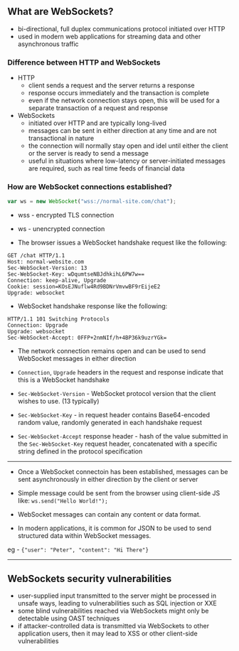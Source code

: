 ## What are WebSockets?

- bi-directional, full duplex communications protocol initiated over HTTP
- used in modern web applications for streaming data and other asynchronous traffic

### Difference between HTTP and WebSockets

- HTTP
  - client sends a request and the server returns a response
  - response occurs immediately and the transaction is complete
  - even if the network connection stays open, this will be used for a separate transaction of a request and response
- WebSockets
  - initiated over HTTP and are typically long-lived
  - messages can be sent in either direction at any time and are not transactional in nature
  - the connection will normally stay open and idel until either the client or the server is ready to send a message
  - useful in situations where low-latency or server-initiated messages are required, such as real time feeds of financial data

### How are WebSocket connections established?

```js
var ws = new WebSocket("wss://normal-site.com/chat");
```

- wss - encrypted TLS connection
- ws - unencrypted connection

- The browser issues a WebSocket handshake request like the following:

```
GET /chat HTTP/1.1
Host: normal-website.com
Sec-WebSocket-Version: 13
Sec-WebSocket-Key: wDqumtseNBJdhkihL6PW7w==
Connection: keep-alive, Upgrade
Cookie: session=KOsEJNuflw4Rd9BDNrVmvwBF9rEijeE2
Upgrade: websocket
```

- WebSocket handshake response like the following:

```
HTTP/1.1 101 Switching Protocols
Connection: Upgrade
Upgrade: websocket
Sec-WebSocket-Accept: 0FFP+2nmNIf/h+4BP36k9uzrYGk=
```

- The network connection remains open and can be used to send WebSocket messages in either direction

- `Connection`, `Upgrade` headers in the request and response indicate that this is a WebSocket handshake
- `Sec-WebSocket-Version` - WebSocket protocol version that the client wishes to use. (13 typically)
- `Sec-WebSocket-Key` - in request header contains Base64-encoded random value, randomly generated in each handshake request
- `Sec-WebSocket-Accept` response header - hash of the value submitted in the `Sec-WebSocket-Key` request header, concatenated with a specific string defined in the protocol specification

---

- Once a WebSocket connectoin has been established, messages can be sent asynchronously in either direction by the client or server

- Simple message could be sent from the browser using client-side JS like:
  `ws.send("Hello World!");`

- WebSocket messages can contain any content or data format.
- In modern applications, it is common for JSON to be used to send structured data within WebSocket messages.

eg - `{"user": "Peter", "content": "Hi There"}`

---

## WebSockets security vulnerabilities

- user-supplied input transmitted to the server might be processed in unsafe ways, leading to vulnerabilities such as SQL injection or XXE
- some blind vulnerabilities reached via WebSockets might only be detectable using OAST techniques
- if attacker-controlled data is transmitted via WebSockets to other application users, then it may lead to XSS or other client-side vulnerabilities
